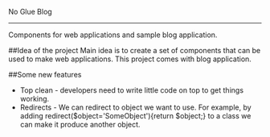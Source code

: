 No Glue Blog
_______
Components for web applications and sample blog application. 

##Idea of the project
Main idea is to create a set of components that can be used to make web applications.
This project comes with blog application. 

##Some new features
- Top clean - developers need to write little code on top to get things working.
- Redirects - We can redirect to object we want to use. For example, by adding redirect($object='SomeObject'){return $object;} to a class we can make it produce another object.
